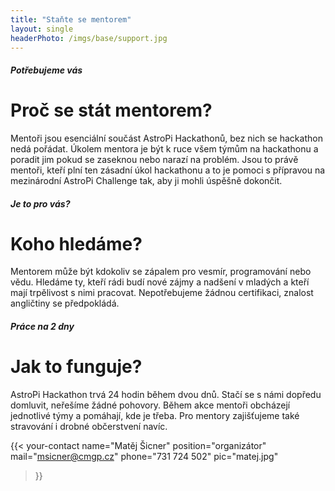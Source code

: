 ```yaml
---
title: "Staňte se mentorem"
layout: single
headerPhoto: /imgs/base/support.jpg
---
```

##### Potřebujeme vás
# Proč se stát mentorem?

Mentoři jsou esenciální součást AstroPi Hackathonů, bez nich se hackathon nedá pořádat. Úkolem mentora je být k ruce všem týmům na hackathonu a poradit jim pokud se zaseknou nebo narazí na problém. Jsou to právě mentoři, kteří plní ten zásadní úkol hackathonu a to je pomoci s přípravou na mezinárodní AstroPi Challenge tak, aby ji mohli úspěšně dokončit.

##### Je to pro vás?
# Koho hledáme?

Mentorem může být kdokoliv se zápalem pro vesmír, programování nebo vědu. Hledáme ty, kteří rádi budí nové zájmy a nadšení v mladých a kteří mají trpělivost s nimi pracovat. Nepotřebujeme žádnou certifikaci, znalost angličtiny se předpokládá.

##### Práce na 2 dny
# Jak to funguje?

AstroPi Hackathon trvá 24 hodin během dvou dnů. Stačí se s námi dopředu domluvit, neřešíme žádné pohovory. Během akce mentoři obcházejí jednotlivé týmy a pomáhají, kde je třeba. Pro mentory zajišťujeme také stravování i drobné občerstvení navíc.

{{< your-contact 
name="Matěj Šicner" 
position="organizátor"
mail="msicner@cmgp.cz"
phone="731 724 502"
pic="matej.jpg"
>}}